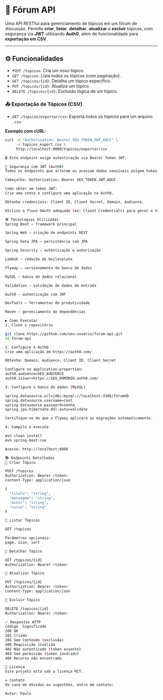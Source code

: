 # 📘 Fórum API

Uma API RESTful para gerenciamento de tópicos em um fórum de discussão. Permite **criar**, **listar**, **detalhar**, **atualizar** e **excluir** tópicos, com segurança via **JWT** utilizando **Auth0**, além de funcionalidade para **exportação em CSV**.

---

## ⚙️ Funcionalidades

- `POST /topicos`: Cria um novo tópico.
- `GET /topicos`: Lista todos os tópicos (com paginação).
- `GET /topicos/{id}`: Detalha um tópico específico.
- `PUT /topicos/{id}`: Atualiza um tópico.
- `DELETE /topicos/{id}`: Exclusão lógica de um tópico.

### 📤 Exportação de Tópicos (CSV)

- `GET /topicos/exportar/csv`: Exporta todos os tópicos para um arquivo `.csv`.

**Exemplo com cURL:**

```bash
curl -H "Authorization: Bearer SEU_TOKEN_JWT_AQUI" \
     -o topicos_export.csv \
     http://localhost:8080/topicos/exportar/csv

🔒 Este endpoint exige autenticação via Bearer Token JWT.

🔐 Segurança com JWT (Auth0)
Todos os endpoints que alteram ou acessam dados sensíveis exigem token JWT válido:

Cabeçalho: Authorization: Bearer SEU_TOKEN_JWT_AQUI

Como obter um token JWT:
Crie uma conta e configure uma aplicação no Auth0.

Obtenha credenciais: Client ID, Client Secret, Domain, Audience.

Utilize o fluxo OAuth adequado (ex: Client Credentials) para gerar o token.

🛠️ Tecnologias Utilizadas
Spring Boot – framework principal

Spring Web – criação de endpoints REST

Spring Data JPA – persistência com JPA

Spring Security – autenticação e autorização

Lombok – redução de boilerplate

Flyway – versionamento de banco de dados

MySQL – banco de dados relacional

Validation – validação de dados de entrada

Auth0 – autenticação com JWT

DevTools – ferramentas de produtividade

Maven – gerenciamento de dependências

▶️ Como Executar
1. Clone o repositório

git clone https://github.com/seu-usuario/forum-api.git
cd forum-api

2. Configure o Auth0
Crie uma aplicação em https://auth0.com/

Obtenha: Domain, Audience, Client ID, Client Secret

Configure no application.properties:
auth0.audience=SEU_AUDIENCE
auth0.issuer=https://SEU_DOMINIO.auth0.com/

3. Configure o banco de dados (MySQL)

spring.datasource.url=jdbc:mysql://localhost:3306/forumdb
spring.datasource.username=root
spring.datasource.password=senha
spring.jpa.hibernate.ddl-auto=validate

Certifique-se de que o Flyway aplicará as migrações automaticamente.

4. Compile e execute

mvn clean install
mvn spring-boot:run

Acesse: http://localhost:8080

📚 Endpoints Detalhados
🔸 Criar Tópico

POST /topicos
Authorization: Bearer <token>
Content-Type: application/json

{
  "titulo": "string",
  "mensagem": "string",
  "autor": "string",
  "curso": "string"
}

🔸 Listar Tópicos

GET /topicos

Parâmetros opcionais:
page, size, sort

🔸 Detalhar Tópico

GET /topicos/{id}
Authorization: Bearer <token>

🔸 Atualizar Tópico

PUT /topicos/{id}
Authorization: Bearer <token>
Content-Type: application/json

🔸 Excluir Tópico

DELETE /topicos/{id}
Authorization: Bearer <token>

✅ Respostas HTTP
Código	Significado
200	OK
201	Criado
204	Sem Conteúdo (exclusão)
400	Requisição inválida
401	Não autenticado (token ausente)
403	Sem permissão (token inválido)
404	Recurso não encontrado

📄 Licença
Este projeto está sob a licença MIT.

✉️ Contato
Em caso de dúvidas ou sugestões, entre em contato:

Autor: Paulo


